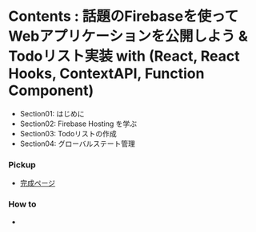 <a id = "contents">

# Contents : 話題のFirebaseを使ってWebアプリケーションを公開しよう & Todoリスト実装 with (React, React Hooks, ContextAPI, Function Component)
* Section01: はじめに
* Section02: Firebase Hosting を学ぶ
* Section03: Todoリストの作成
* Section04: グローバルステート管理

### Pickup
* [完成ページ](https://react-firebase-hosting-779d2.web.app/)

### How to
* 


